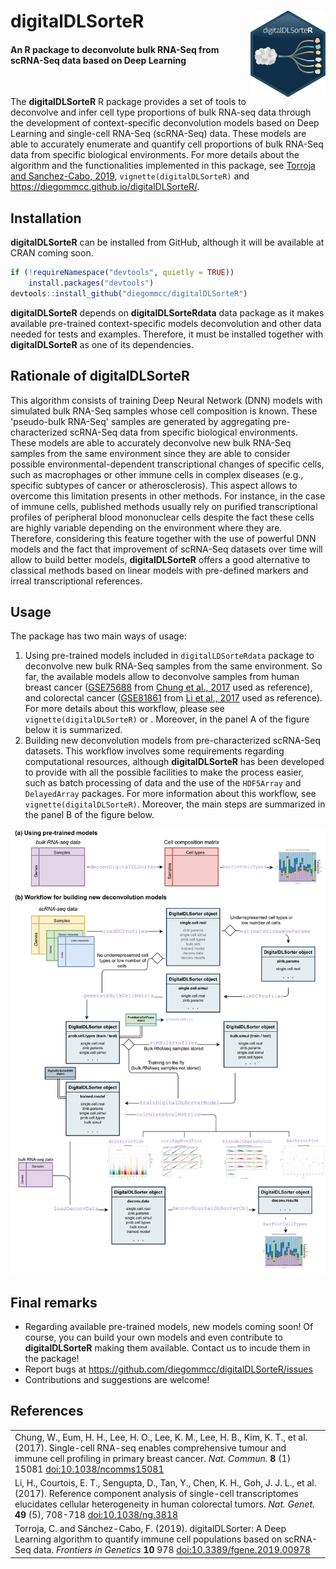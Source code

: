 # **digitalDLSorteR** <img src="man/figures/logo.png" align="right" width="120"/>

<div style="text-align:left">
<span>
<h4>An R package to deconvolute bulk RNA-Seq from scRNA-Seq data based on Deep Learning</h4></span>
</div>

<br>


The **digitalDLSorteR** R package provides a set of tools to deconvolve and infer cell type proportions of bulk RNA-seq data through the development of context-specific deconvolution models based on Deep Learning and single-cell RNA-Seq (scRNA-Seq) data. These models are able to accurately enumerate and quantify cell proportions of bulk RNA-Seq data from specific biological environments. For more details about the algorithm and the functionalities implemented in this package, see [Torroja and Sanchez-Cabo, 2019](https://www.frontiersin.org/articles/10.3389/fgene.2019.00978/full), `vignette(digitalDLSorteR)` and <https://diegommcc.github.io/digitalDLSorteR/>.

## Installation

**digitalDLSorteR** can be installed from GitHub, although it will be available at CRAN coming soon.

```r
if (!requireNamespace("devtools", quietly = TRUE))
    install.packages("devtools")
devtools::install_github("diegommcc/digitalDLSorteR")
```

**digitalDLSorteR** depends on **digitalDLSorteRdata** data package as it makes available pre-trained context-specific models deconvolution and other data needed for tests and examples. Therefore, it must be installed together with **digitalDLSorteR** as one of its dependencies.

## Rationale of **digitalDLSorteR**

This algorithm consists of training Deep Neural Network (DNN) models with simulated bulk RNA-Seq samples whose cell composition is known. These 'pseudo-bulk RNA-Seq' samples are generated by aggregating pre-characterized scRNA-Seq data from specific biological environments. These models are able to accurately deconvolve new bulk RNA-Seq samples from the same environment since they are able to consider possible environmental-dependent transcriptional changes of specific cells, such as macrophages or other immune cells in complex diseases (e.g., specific subtypes of cancer or atherosclerosis). This aspect allows to overcome this limitation presents in other methods. For instance, in the case of immune cells, published methods usually rely on purified transcriptional profiles of peripheral blood mononuclear cells despite the fact these cells are highly variable depending on the environment where they are. Therefore, considering this feature together with the use of powerful DNN models and the fact that improvement of scRNA-Seq datasets over time will allow to build better models, **digitalDLSorteR** offers a good alternative to classical methods based on linear models with pre-defined markers and irreal transcriptional references.

## Usage

The package has two main ways of usage:

1. Using pre-trained models included in `digitalLDSorteRdata` package to deconvolve new bulk RNA-Seq samples from the same environment. So far, the available models allow to deconvolve samples from human breast cancer ([GSE75688](https://www.ncbi.nlm.nih.gov/geo/query/acc.cgi?acc=GSE75688) from [Chung et al., 2017](https://www.nature.com/articles/ncomms15081) used as reference), and colorectal cancer ([GSE81861](https://www.ncbi.nlm.nih.gov/geo/query/acc.cgi?acc=GSE81861) from [Li et al., 2017](https://www.nature.com/articles/ng.3818) used as reference). For more details about this workflow, please see `vignette(digitalDLSorteR)` or . Moreover, in the panel A of the figure below it is summarized.
2. Building new deconvolution models from pre-characterized scRNA-Seq datasets. This workflow involves some requirements regarding computational resources, although **digitalDLSorteR** has been developed to provide with all the possible facilities to make the process easier, such as batch processing of data and the use of the `HDF5Array` and `DelayedArray` packages. For more information about this workflow, see `vignette(digitalDLSorteR)`. Moreover, the main steps are summarized in the panel B of the figure below.

<img src="man/figures/workflow_readme.png"/>

## Final remarks

* Regarding available pre-trained models, new models coming soon! Of course, you can build your own models and even contribute to **digitalDLSorteR** making them available. Contact us to incude them in the package!
* Report bugs at <https://github.com/diegommcc/digitalDLSorteR/issues>
* Contributions and suggestions are welcome!

## References

<table>
  <tr><td>Chung, W., Eum, H. H., Lee, H. O., Lee, K. M., Lee, H. B., Kim, K. T., et al. (2017). Single-cell RNA-seq enables comprehensive tumour and immune cell profiling in primary breast cancer.
  <i>Nat. Commun.</i>
  <b>8</b> (1) 15081
  <a href='https://doi.org/10.1038/ncomms15081'>doi:10.1038/ncomms15081</a>
  </td></tr>

  <tr><td>Li, H., Courtois, E. T., Sengupta, D., Tan, Y., Chen, K. H., Goh, J. J. L., et al. (2017). Reference component analysis of single-cell transcriptomes elucidates cellular heterogeneity in human colorectal tumors.
  <i>Nat. Genet.</i>
  <b>49</b> (5), 708-718
  <a href='https://doi.org/10.1038/ng.3818'>doi:10.1038/ng.3818</a>
  </td></tr>

  <tr><td>Torroja, C. and Sánchez-Cabo, F. (2019). digitalDLSorter: A Deep Learning algorithm to quantify immune cell populations based on scRNA-Seq data.
  <i>Frontiers in Genetics</i>
  <b>10</b> 978
  <a href='https://doi.org/10.3389/fgene.2019.00978'>doi:10.3389/fgene.2019.00978</a>
  </td></tr>
</table>
